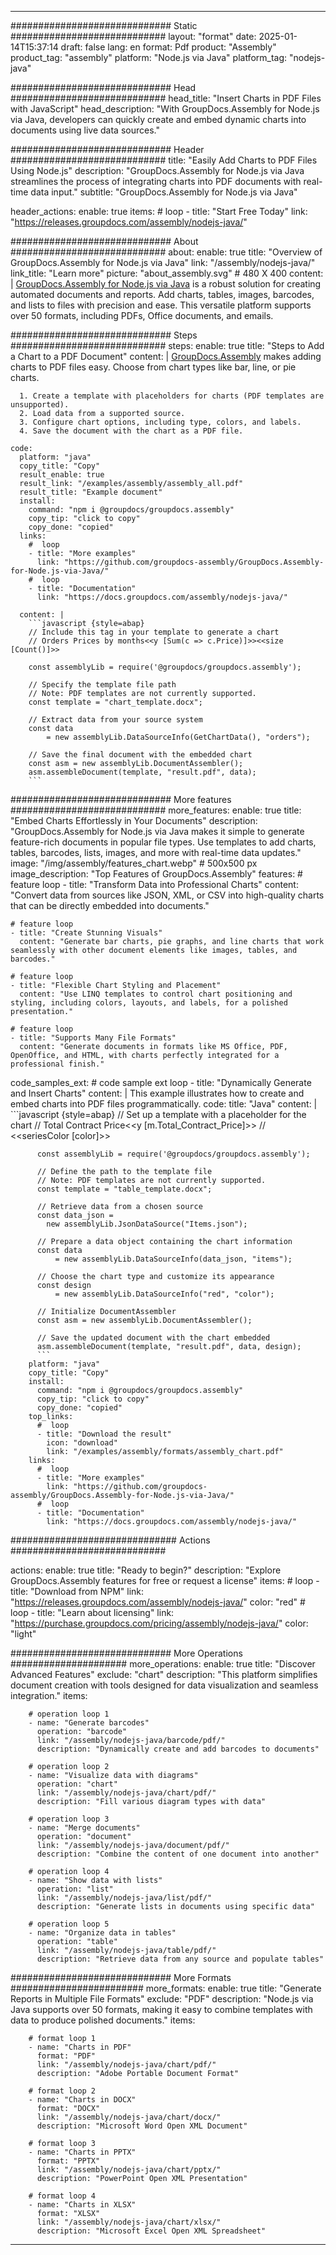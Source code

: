 



---
############################# Static ############################
layout: "format"
date:  2025-01-14T15:37:14
draft: false
lang: en
format: Pdf
product: "Assembly"
product_tag: "assembly"
platform: "Node.js via Java"
platform_tag: "nodejs-java"

############################# Head ############################
head_title: "Insert Charts in PDF Files with JavaScript"
head_description: "With GroupDocs.Assembly for Node.js via Java, developers can quickly create and embed dynamic charts into documents using live data sources."

############################# Header ############################
title: "Easily Add Charts to PDF Files Using Node.js" 
description: "GroupDocs.Assembly for Node.js via Java streamlines the process of integrating charts into PDF documents with real-time data input."
subtitle: "GroupDocs.Assembly for Node.js via Java" 

header_actions:
  enable: true
  items:
    #  loop
    - title: "Start Free Today"
      link: "https://releases.groupdocs.com/assembly/nodejs-java/"
      
############################# About ############################
about:
    enable: true
    title: "Overview of GroupDocs.Assembly for Node.js via Java"
    link: "/assembly/nodejs-java/"
    link_title: "Learn more"
    picture: "about_assembly.svg" # 480 X 400
    content: |
       [GroupDocs.Assembly for Node.js via Java](/assembly/nodejs-java/) is a robust solution for creating automated documents and reports. Add charts, tables, images, barcodes, and lists to files with precision and ease. This versatile platform supports over 50 formats, including PDFs, Office documents, and emails.

############################# Steps ############################
steps:
    enable: true
    title: "Steps to Add a Chart to a PDF Document"
    content: |
      [GroupDocs.Assembly](/assembly/nodejs-java/) makes adding charts to PDF files easy. Choose from chart types like bar, line, or pie charts.
      
      1. Create a template with placeholders for charts (PDF templates are unsupported).
      2. Load data from a supported source.
      3. Configure chart options, including type, colors, and labels.
      4. Save the document with the chart as a PDF file.
   
    code:
      platform: "java"
      copy_title: "Copy"
      result_enable: true
      result_link: "/examples/assembly/assembly_all.pdf"
      result_title: "Example document"
      install:
        command: "npm i @groupdocs/groupdocs.assembly"
        copy_tip: "click to copy"
        copy_done: "copied"
      links:
        #  loop
        - title: "More examples"
          link: "https://github.com/groupdocs-assembly/GroupDocs.Assembly-for-Node.js-via-Java/"
        #  loop
        - title: "Documentation"
          link: "https://docs.groupdocs.com/assembly/nodejs-java/"
          
      content: |
        ```javascript {style=abap}
        // Include this tag in your template to generate a chart
        // Orders Prices by months<<y [Sum(c => c.Price)]>><<size [Count()]>>
    
        const assemblyLib = require('@groupdocs/groupdocs.assembly');

        // Specify the template file path
        // Note: PDF templates are not currently supported.
        const template = "chart_template.docx";

        // Extract data from your source system
        const data 
            = new assemblyLib.DataSourceInfo(GetChartData(), "orders");

        // Save the final document with the embedded chart
        const asm = new assemblyLib.DocumentAssembler();
        asm.assembleDocument(template, "result.pdf", data);
        ```           

############################# More features ############################
more_features:
  enable: true
  title: "Embed Charts Effortlessly in Your Documents"
  description: "GroupDocs.Assembly for Node.js via Java makes it simple to generate feature-rich documents in popular file types. Use templates to add charts, tables, barcodes, lists, images, and more with real-time data updates."
  image: "/img/assembly/features_chart.webp" # 500x500 px
  image_description: "Top Features of GroupDocs.Assembly"
  features:
    # feature loop
    - title: "Transform Data into Professional Charts"
      content: "Convert data from sources like JSON, XML, or CSV into high-quality charts that can be directly embedded into documents."

    # feature loop
    - title: "Create Stunning Visuals"
      content: "Generate bar charts, pie graphs, and line charts that work seamlessly with other document elements like images, tables, and barcodes."

    # feature loop
    - title: "Flexible Chart Styling and Placement"
      content: "Use LINQ templates to control chart positioning and styling, including colors, layouts, and labels, for a polished presentation."

    # feature loop
    - title: "Supports Many File Formats"
      content: "Generate documents in formats like MS Office, PDF, OpenOffice, and HTML, with charts perfectly integrated for a professional finish."
      
  code_samples_ext:
    # code sample ext loop
    - title: "Dynamically Generate and Insert Charts"
      content: |
        This example illustrates how to create and embed charts into PDF files programmatically.
      code:
        title: "Java"
        content: |
          ```javascript {style=abap}
          // Set up a template with a placeholder for the chart
          // Total Contract Price<<y [m.Total_Contract_Price]>>
          // <<seriesColor [color]>>
          
          const assemblyLib = require('@groupdocs/groupdocs.assembly');

          // Define the path to the template file
          // Note: PDF templates are not currently supported.
          const template = "table_template.docx";

          // Retrieve data from a chosen source
          const data_json = 
            new assemblyLib.JsonDataSource("Items.json");

          // Prepare a data object containing the chart information
          const data 
              = new assemblyLib.DataSourceInfo(data_json, "items");

          // Choose the chart type and customize its appearance
          const design 
              = new assemblyLib.DataSourceInfo("red", "color");

          // Initialize DocumentAssembler
          const asm = new assemblyLib.DocumentAssembler();

          // Save the updated document with the chart embedded
          asm.assembleDocument(template, "result.pdf", data, design);
          ```
        platform: "java"
        copy_title: "Copy"
        install:
          command: "npm i @groupdocs/groupdocs.assembly"
          copy_tip: "click to copy"
          copy_done: "copied"
        top_links:
          #  loop
          - title: "Download the result"
            icon: "download"
            link: "/examples/assembly/formats/assembly_chart.pdf"
        links:
          #  loop
          - title: "More examples"
            link: "https://github.com/groupdocs-assembly/GroupDocs.Assembly-for-Node.js-via-Java/"
          #  loop
          - title: "Documentation"
            link: "https://docs.groupdocs.com/assembly/nodejs-java/"
            

            


############################## Actions ############################

actions:
  enable: true
  title: "Ready to begin?"
  description: "Explore GroupDocs.Assembly features for free or request a license"
  items:
    #  loop
    - title: "Download from NPM"
      link: "https://releases.groupdocs.com/assembly/nodejs-java/"
      color: "red"
        #  loop
    - title: "Learn about licensing"
      link: "https://purchase.groupdocs.com/pricing/assembly/nodejs-java/"
      color: "light"


############################# More Operations #####################
more_operations:
    enable: true
    title: "Discover Advanced Features"
    exclude: "chart"
    description: "This platform simplifies document creation with tools designed for data visualization and seamless integration."
    items: 
          
        # operation loop 1
        - name: "Generate barcodes"
          operation: "barcode"
          link: "/assembly/nodejs-java/barcode/pdf/"
          description: "Dynamically create and add barcodes to documents"

        # operation loop 2
        - name: "Visualize data with diagrams"
          operation: "chart"
          link: "/assembly/nodejs-java/chart/pdf/"
          description: "Fill various diagram types with data"

        # operation loop 3
        - name: "Merge documents"
          operation: "document"
          link: "/assembly/nodejs-java/document/pdf/"
          description: "Combine the content of one document into another"

        # operation loop 4
        - name: "Show data with lists"
          operation: "list"
          link: "/assembly/nodejs-java/list/pdf/"
          description: "Generate lists in documents using specific data"

        # operation loop 5
        - name: "Organize data in tables"
          operation: "table"
          link: "/assembly/nodejs-java/table/pdf/"
          description: "Retrieve data from any source and populate tables"
         
          
############################# More Formats ########################
more_formats:
    enable: true
    title: "Generate Reports in Multiple File Formats"
    exclude: "PDF"
    description: "Node.js via Java supports over 50 formats, making it easy to combine templates with data to produce polished documents."
    items: 
          
        # format loop 1
        - name: "Charts in PDF"
          format: "PDF"
          link: "/assembly/nodejs-java/chart/pdf/"
          description: "Adobe Portable Document Format"
          
        # format loop 2
        - name: "Charts in DOCX"
          format: "DOCX"
          link: "/assembly/nodejs-java/chart/docx/"
          description: "Microsoft Word Open XML Document"
          
        # format loop 3
        - name: "Charts in PPTX"
          format: "PPTX"
          link: "/assembly/nodejs-java/chart/pptx/"
          description: "PowerPoint Open XML Presentation"
          
        # format loop 4
        - name: "Charts in XLSX"
          format: "XLSX"
          link: "/assembly/nodejs-java/chart/xlsx/"
          description: "Microsoft Excel Open XML Spreadsheet"


          

---